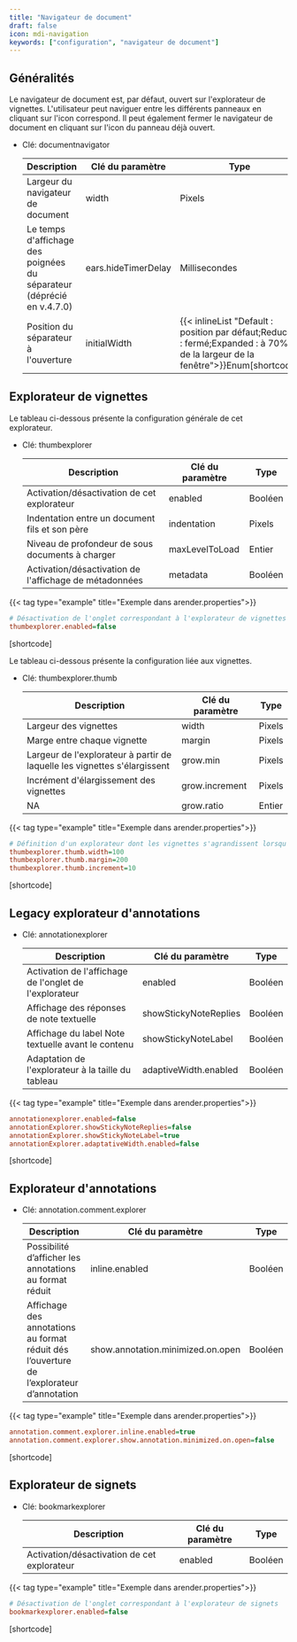 ```yaml
---
title: "Navigateur de document"
draft: false
icon: mdi-navigation
keywords: ["configuration", "navigateur de document"]
---
```


## Généralités

Le navigateur de document est, par défaut, ouvert sur l'explorateur de vignettes. L'utilisateur peut naviguer entre les différents panneaux en cliquant sur l'icon correspond. Il peut également fermer le navigateur de document en cliquant sur l'icon du panneau déjà ouvert.

- Clé: documentnavigator

    | Description                                                           | Clé du paramètre    | Type                                                                                                                                  |
    | --------------------------------------------------------------------- | ------------------- | ------------------------------------------------------------------------------------------------------------------------------------- |
    | Largeur du navigateur de document                                     | width               | Pixels                                                                                                                                |
    | Le temps d'affichage des poignées du séparateur (déprécié en v.4.7.0) | ears.hideTimerDelay | Millisecondes                                                                                                                         |
    | Position du séparateur à l'ouverture                                  | initialWidth        | {{< inlineList "Default : position par défaut;Reduced : fermé;Expanded : à 70% de la largeur de la fenêtre">}}Enum[shortcode] |

## Explorateur de vignettes

Le tableau ci-dessous présente la configuration générale de cet
explorateur.

- Clé: thumbexplorer

    | Description                                            | Clé du paramètre | Type    |
    | ------------------------------------------------------ | ---------------- | ------- |
    | Activation/désactivation de cet explorateur            | enabled          | Booléen |
    | Indentation entre un document fils et son père         | indentation      | Pixels  |
    | Niveau de profondeur de sous documents à charger       | maxLevelToLoad   | Entier  |
    | Activation/désactivation de l'affichage de métadonnées | metadata         | Booléen |

{{< tag type="example" title="Exemple dans arender.properties">}}

```cfg
# Désactivation de l'onglet correspondant à l'explorateur de vignettes
thumbexplorer.enabled=false
```

[shortcode]

Le tableau ci-dessous présente la configuration liée aux vignettes.

- Clé: thumbexplorer.thumb

    | Description                                                               | Clé du paramètre | Type   |
    | ------------------------------------------------------------------------- | ---------------- | ------ |
    | Largeur des vignettes                                                     | width            | Pixels |
    | Marge entre chaque vignette                                               | margin           | Pixels |
    | Largeur de l'explorateur à partir de laquelle les vignettes s'élargissent | grow.min         | Pixels |
    | Incrément d'élargissement des vignettes                                   | grow.increment   | Pixels |
    | NA                                                                        | grow.ratio       | Entier |

{{< tag type="example" title="Exemple dans arender.properties">}}

```cfg
# Définition d'un explorateur dont les vignettes s'agrandissent lorsqu'il est agrandi par l'utilisateur
thumbexplorer.thumb.width=100
thumbexplorer.thumb.margin=200
thumbexplorer.thumb.increment=10
```

[shortcode]

## Legacy explorateur d'annotations

- Clé: annotationexplorer

    | Description                                            | Clé du paramètre      | Type    |
    | ------------------------------------------------------ | --------------------- | ------- |
    | Activation de l'affichage de l'onglet de l'explorateur | enabled               | Booléen |
    | Affichage des réponses de note textuelle               | showStickyNoteReplies | Booléen |
    | Affichage du label Note textuelle avant le contenu     | showStickyNoteLabel   | Booléen |
    | Adaptation de l'explorateur à la taille du tableau     | adaptiveWidth.enabled | Booléen |

{{< tag type="example" title="Exemple dans arender.properties">}}

```cfg
annotationexplorer.enabled=false
annotationExplorer.showStickyNoteReplies=false
annotationExplorer.showStickyNoteLabel=true
annotationExplorer.adaptativeWidth.enabled=false
```

[shortcode]

## Explorateur d'annotations

- Clé: annotation.comment.explorer

    | Description                                                                              | Clé du paramètre                      | Type    |
    | ---------------------------------------------------------------------------------------- | ------------------------------------- | ------- |
    | Possibilité d’afficher les annotations au format réduit                                  | inline.enabled                        | Booléen |
    | Affichage des annotations au format réduit dés l’ouverture de l’explorateur d’annotation | show.annotation.minimized.on.open     | Booléen |

{{< tag type="example" title="Exemple dans arender.properties">}}

```cfg
annotation.comment.explorer.inline.enabled=true
annotation.comment.explorer.show.annotation.minimized.on.open=false
```

[shortcode]

## Explorateur de signets

- Clé: bookmarkexplorer

    | Description                                 | Clé du paramètre | Type    |
    | ------------------------------------------- | ---------------- | ------- |
    | Activation/désactivation de cet explorateur | enabled          | Booléen |

{{< tag type="example" title="Exemple dans arender.properties">}}

```cfg
# Désactivation de l'onglet correspondant à l'explorateur de signets
bookmarkexplorer.enabled=false
```

[shortcode]
